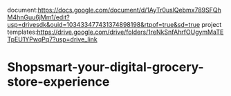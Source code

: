  document:https://docs.google.com/document/d/1AyTr0uslQebmx789SFQhM4hnGuu6jMm1/edit?usp=drivesdk&ouid=103433477431374898198&rtpof=true&sd=true
project templates:https://drive.google.com/drive/folders/1reNkSnfAhrfOUgymMaTETpEU1YPwqPq7?usp=drive_link


 # Shopsmart-your-digital-grocery-store-experience
